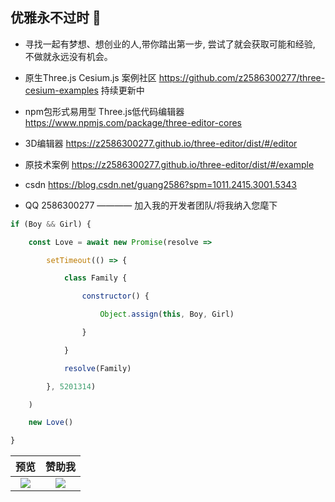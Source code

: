 ## 优雅永不过时 👋

- 寻找一起有梦想、想创业的人,带你踏出第一步, 尝试了就会获取可能和经验, 不做就永远没有机会。

- 原生Three.js Cesium.js 案例社区 https://github.com/z2586300277/three-cesium-examples 持续更新中

- npm包形式易用型 Three.js低代码编辑器  https://www.npmjs.com/package/three-editor-cores

- 3D编辑器 https://z2586300277.github.io/three-editor/dist/#/editor

- 原技术案例 https://z2586300277.github.io/three-editor/dist/#/example

- csdn https://blog.csdn.net/guang2586?spm=1011.2415.3001.5343

- QQ 2586300277      ———— 加入我的开发者团队/将我纳入您麾下

```js
if (Boy && Girl) {

    const Love = await new Promise(resolve =>

        setTimeout(() => {

            class Family {

                constructor() {

                    Object.assign(this, Boy, Girl)

                }

            }

            resolve(Family)

        }, 5201314)

    )

    new Love()

}
```
预览             |  赞助我
:-------------------------:|:-------------------------:
[![](https://z2586300277.github.io/three-editor/dist/home.png)](https://z2586300277.github.io/three-editor/dist)  |  ![](https://z2586300277.github.io/three-editor/dist/wx_pay.jpg)
